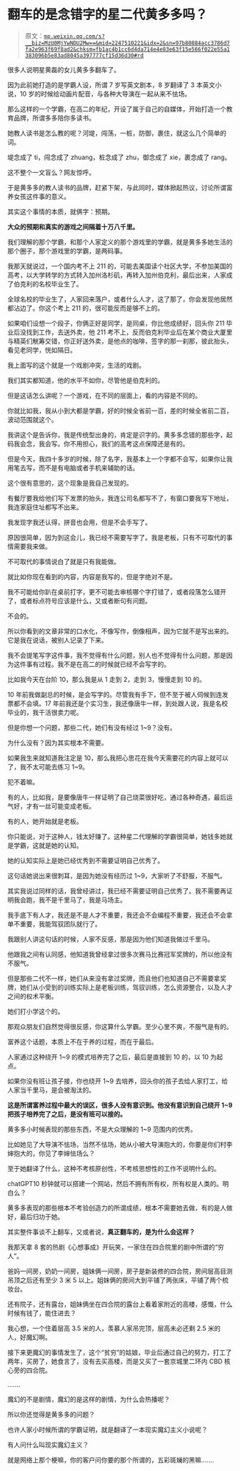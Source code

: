 # 翻车的是念错字的星二代黄多多吗？

> 原文：[`mp.weixin.qq.com/s?__biz=MzU0MjYwNDU2Mw==&mid=2247510221&idx=2&sn=97b80884acc3786d7fa2e963f69f8ad2&chksm=fb1ac4b1cc6d4da714e4e83e63f15e566f022e55a1383096b5e83ad8045a397777cf15d36d30#rd`](http://mp.weixin.qq.com/s?__biz=MzU0MjYwNDU2Mw==&mid=2247510221&idx=2&sn=97b80884acc3786d7fa2e963f69f8ad2&chksm=fb1ac4b1cc6d4da714e4e83e63f15e566f022e55a1383096b5e83ad8045a397777cf15d36d30#rd)

很多人说明星黄磊的女儿黄多多翻车了。

因为此前她打造的是学霸人设，所谓 7 岁写英文剧本，8 岁翻译了 3 本英文小说，10 岁的时候给动画片配音，与各种大导演在一起从来不怯场。

那么这样的一个学霸，在高二的年纪，开设了属于自己的自媒体，开始打造一个教育品牌，所谓多多陪你多读书。

她教人读书是怎么教的呢？河堤，闯荡，一桩，防御，裹住，就这么几个简单的词。

堤念成了 ti，闯念成了 zhuang，桩念成了 zhu，御念成了 xie，裹念成了 rang。

这不整个一文盲么？网友惊呼。

于是黄多多的教人读书的品牌，赶紧下架，与此同时，媒体掀起热议，讨论所谓富养女孩这件事的意义。

其实这个事情的本质，就俩字：预期。

**大众的预期和真实的游戏之间隔着十万八千里。** 

我们理解的那个学霸，和那个人家定义的那个游戏里的学霸，就是黄多多她生活的那个圈子，那个游戏里的学霸，是两码事。

我那天就说过，一个国内考不上 211 的，可能去美国读个社区大学，不参加美国的高考，以大学转学的方式转入加州洛杉矶，再转入加州伯克利，最后出来，人家成了伯克利的名校毕业生了。

全球名校的毕业生了，人家回来落户，或者什么人才，这了那了，你会发现他居然都沾边了。你这个考上 211 的，很可能反而是够不上的。

如果咱们设想一个段子，你俩正好是同学，是同桌，你比他成绩好，回头你 211 毕业后没找到工作，去送外卖，他 211 考不上，反而伯克利毕业后在某个商业大厦里与精英们觥筹交错，你正好送外卖，是他点的咖啡，签字的那一刹那，彼此抬头，看见老同学，恍如隔日。

我上面写的这个就是一个戏剧冲突，生活的戏剧。

我们其实都知道，他的水平不如你，尽管他是伯克利的。

但是这话怎么讲呢？一个游戏，在不同的层面上，看的内容是不同的。

你就比如我，我从小到大都是学霸，好的时候全省前一百，差的时候全省前二百，波动范围就这个。

我讲这个是告诉你，我是传统型出身的，肯定是识字的。黄多多念错的那些字，起码我会念，我会写。你不用担心，我们的高考这点保障还是有的。

但是今天，我四十多岁的时候，除了名字，我基本上一个字都不会写，如果你让我用笔去写，而不是有电脑或者手机来辅助的话。

这个很有意思的，这个现象是我自己发现的。

有餐厅要我给他们写下发票的抬头，我连公司名都写不了，有窗口要我写下地址，我连家庭住址都写不出来。

我发现字我还认得，拼音也会用，但是不会手写了。

原因很简单，因为到这会儿，我已经不需要写字了。我是老板，只有不可取代的事情需要我来做。

不可取代的事情说白了就是只有我能做。

就比如你现在看到的内容，内容是我写的，但是字绝对不是。

我不可能给你趴在桌前打字，更不可能去审核哪个字打错了，或者段落怎么错开了，或者标点符号应该是什么，又或者断句有问题。

不会的。

所以你看到的文章非常的口水化，不像写作，倒像相声，因为它就不是写出来的。它是我在说话，被别人记录了下来。

我不会提笔写字这件事，我不觉得有什么问题，别人也不觉得有什么问题，那是因为这件事有过程。我不是在高二的时候就已经不会写字的。

比如我今天在台阶 10，那么我是从 1 走到 2，走到 3，慢慢走到 10 的。

10 年前我做副总的时候，是会写字的。尽管我有手下，但不至于被人伺候到连发票都不会填。17 年前我还是个实习生，我还像唐牛一样，到处跟人说，我是名校毕业的，我干活很卖力呢。

但是你想一个问题，那些二代，她们有没有经过 1~9？没有。

为什么没有？因为其实根本不需要。

如果我生来就知道我注定是 10，那么我把心思花在我今天需要花的内容上就可以了，我不太可能去练习 1~9。

犯不着嘛。

有的人，比如我，是要像唐牛一样证明了自己烧菜很好吃，通过各种奇遇，最后运气好，才有一丝可能变成老板。

有的人，她开始就是老板。

你只能说，对于这种人，钱太好赚了。这种星二代理解的学霸很简单，她钱多她就是学霸，这就是她的认知。

她的认知实际上是她已经优秀到不需要证明自己优秀了。

这句话她说出来很刺耳，是因为她没有经历过 1~9，大家听了不舒服，不服气。

其实我说过同样的话，我曾经讲过，我已经不需要证明自己优秀了。我不需要再证明我会跑，我不是千里马了，我是马场主。

我手底下有人才，我还是不是人才不重要，我还会不会编程不重要，我还会不会拿单不重要，我能驾驭团队就行了。

我跟别人讲这句话的时候，人家不反感，那是因为他们知道我做过千里马。

他跟我之间有认同感，他知道我曾经拿过很多次赛马比赛冠军奖牌的，所以他没有不服气。

但是那些二代不一样，她们从来没有拿过奖牌，而且他们也知道自己不需要拿奖牌，她们从小受到的训练实际上是老板训练，驾驭训练，怎么资源整合，以及人才之间的权术平衡。

她们打小学这个的。

那观众朋友们自然觉得很反感，你这算什么学霸。至少心里不爽，不服气是有的。

富养这个话题，本质上不在于养的过程，而在于最后。

人家通过这种绕开 1~9 的模式培养完了之后，最后是直接到 10 的，以 10 为起点。

如果你没有班让孩子接，你也绕开 1~9 去培养，回头你的孩子去给人家打工，给人家当千里马，是会被淘汰的。

**这是所谓富养过程中最大的误区，很多人没有意识到。他没有意识到自己绕开 1~9 把孩子培养完了之后，是没有班可以接的。** 

黄多多小时候表现的那些东西，不是大众理解的 1~9 范围内的优秀。

比如她见了大导演不怯场，当然不怯场，她从小被大导演抱大的，你要是你们村李婶抱大的，你见了李婶怯场么？

至于她翻译了什么，这种不考核原创性，不考核思想性的工作不说明什么的。

chatGPT10 秒钟就可以搭建一个网站，然后不拥有所有权，所有权是人类的。明白么？

黄多多表现的那些根本不考验创造力的所谓成绩，根本不需要她去做，有的是人做好，最后归功于她。

其实整件事谈不上翻车，又或者说，**真正翻车的，是为什么会这样？**

我那天拿 8 套的热剧《心想事成》开玩笑，一家住在四合院里的剧中所谓的“穷人”。

爸妈一间房，奶奶一间房，姐妹俩一间房，房子是新装修的四合院，房间层高目测吊顶之后还有至少 3 米 5 以上。姐妹俩的房间大到平铺了两张床，平铺了两个梳妆台。

还有院子，还有露台，姐妹俩坐在四合院的露台上看着家附近的高楼，感慨，什么时候有钱了，能住进去？

我心想，一个住着层高 3.5 米的人，羡慕人家吊完顶，层高未必还剩 2.5 米的人，好魔幻啊。

接下来更魔幻的事情发生了，这个“贫穷”的姑娘，毕业后通过自己的努力，打工了两年，买房了，她食言了，没有去买高楼，而是又买了一套京城里二环内 CBD 核心旁的四合院。

....... 

魔幻的不是剧情，魔幻的是这样的剧情，为什么会热播呢？

所以你还觉得是黄多多的问题？

也许人家小时候所谓的学霸证明，就是翻译了一本现实魔幻主义小说呢？

有人问什么叫现实魔幻主义？

就是网络上那个梗嘛，你的客户问你要的那个所谓的，五彩斑斓的黑嘛.......